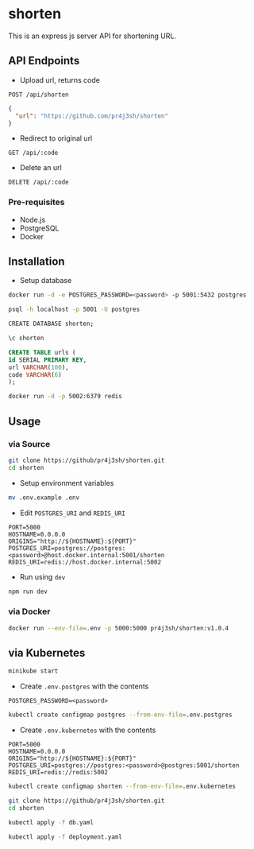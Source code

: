 # shorten

This is an express js server API for shortening URL.

## API Endpoints

- Upload url, returns code

```
POST /api/shorten
```

```json
{
  "url": "https://github.com/pr4j3sh/shorten"
}
```

- Redirect to original url

```
GET /api/:code
```

- Delete an url

```
DELETE /api/:code
```

### Pre-requisites

- Node.js
- PostgreSQL
- Docker

## Installation

- Setup database

```bash
docker run -d -e POSTGRES_PASSWORD=<password> -p 5001:5432 postgres
```

```bash
psql -h localhost -p 5001 -U postgres
```

```bash
CREATE DATABASE shorten;
```

```bash
\c shorten
```

```sql
CREATE TABLE urls (
id SERIAL PRIMARY KEY,
url VARCHAR(100),
code VARCHAR(6)
);
```

```bash
docker run -d -p 5002:6379 redis
```

## Usage

### via Source

```bash
git clone https://github/pr4j3sh/shorten.git
cd shorten
```

- Setup environment variables

```bash
mv .env.example .env
```

- Edit `POSTGRES_URI` and `REDIS_URI`

```.env
PORT=5000
HOSTNAME=0.0.0.0
ORIGINS="http://${HOSTNAME}:${PORT}"
POSTGRES_URI=postgres://postgres:<password>@host.docker.internal:5001/shorten
REDIS_URI=redis://host.docker.internal:5002
```

- Run using `dev`

```bash
npm run dev
```

### via Docker

```bash
docker run --env-file=.env -p 5000:5000 pr4j3sh/shorten:v1.0.4
```

## via Kubernetes

```bash
minikube start
```

- Create `.env.postgres` with the contents

```.env
POSTGRES_PASSWORD=<password>
```

```bash
kubectl create configmap postgres --from-env-file=.env.postgres
```

- Create `.env.kubernetes` with the contents

```.env
PORT=5000
HOSTNAME=0.0.0.0
ORIGINS="http://${HOSTNAME}:${PORT}"
POSTGRES_URI=postgres://postgres:<password>@postgres:5001/shorten
REDIS_URI=redis://redis:5002
```

```bash
kubectl create configmap shorten --from-env-file=.env.kubernetes
```

```bash
git clone https://github/pr4j3sh/shorten.git
cd shorten
```

```bash
kubectl apply -f db.yaml
```

```bash
kubectl apply -f deployment.yaml
```
